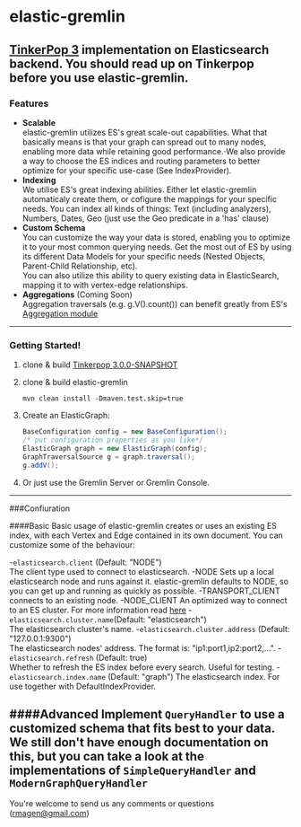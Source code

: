 # elastic-gremlin

[TinkerPop 3](http://tinkerpop.incubator.apache.org/docs/3.0.0-SNAPSHOT/) implementation on Elasticsearch backend. You should read up on Tinkerpop before you use elastic-gremlin.
---

### Features   
- **Scalable** <br> 
   elastic-gremlin utilizes ES's great scale-out capabilities. What that basically means is that your graph can spread out to many nodes, enabling more data while retaining good performance.⋅We also provide a way to choose the ES indices and routing parameters to better optimize for your specific use-case (See IndexProvider).
- **Indexing** <br>
We utilise ES's great indexing abilities. Either let elastic-gremlin automaticaly create them, or cofigure the mappings for your specific needs. You can index all kinds of things: Text (including analyzers), Numbers, Dates, Geo (just use the Geo predicate in a 'has' clause)
- **Custom Schema** <br>
You can customize the way your data is stored, enabling you to optimize it to your most common querying needs. Get the most out of ES by using its different Data Models for your specific needs (Nested Objects, Parent-Child Relationship, etc).<br>
You can also utilize this ability to query existing data in ElasticSearch, mapping it to with vertex-edge relationships.
- **Aggregations** (Coming Soon) <br>
Aggregation traversals (e.g. g.V().count()) can benefit greatly from ES's [Aggregation module](https://www.elastic.co/guide/en/elasticsearch/reference/1.x/search-aggregations.html)
---

### Getting Started!
1. clone & build [Tinkerpop 3.0.0-SNAPSHOT](https://github.com/apache/incubator-tinkerpop/tree/master)
2. clone & build elastic-gremlin
    
    ```mvn clean install -Dmaven.test.skip=true```
3. Create an ElasticGraph:
   
    ```java
    BaseConfiguration config = new BaseConfiguration();
    /* put configuration properties as you like*/
    ElasticGraph graph = new ElasticGraph(config);
    GraphTraversalSource g = graph.traversal();
    g.addV();
    ```
4. Or just use the Gremlin Server or Gremlin Console.
---

###Confiuration

####Basic
Basic usage of elastic-gremlin creates or uses an existing ES index, with each Vertex and Edge contained in its own document.
You can customize some of the behaviour:

-`elasticsearch.client` (Default: "NODE") <br>
   The client type used to connect to elasticsearch. 
  -NODE Sets up a local elasticsearch node and runs against it. elastic-gremlin defaults to NODE, so you can get up and running as quickly as possible.
  -TRANSPORT_CLIENT connects to an existing node.
  -NODE_CLIENT An optimized way to connect to an ES cluster. 
For more information read [here](http://www.elastic.co/guide/en/elasticsearch/client/java-api/current/client.html)
-`elasticsearch.cluster.name`(Default: "elasticsearch")<br>
The elasticsearch cluster's name.
-`elasticsearch.cluster.address` (Default: "127.0.0.1:9300") <br>
The elasticsearch nodes' address. The format is: "ip1:port1,ip2:port2,...".
-`elasticsearch.refresh` (Default: true) <br>
Whether to refresh the ES index before every search. Useful for testing.
-`elasticsearch.index.name` (Default: "graph")
The elasticsearch index. For use together with DefaultIndexProvider.


####Advanced
Implement `QueryHandler` to use a customized schema that fits best to your data. <br>
We still don't have enough documentation on this, but you can take a look at the implementations of `SimpleQueryHandler` and `ModernGraphQueryHandler`
---

You're welcome to send us any comments or questions (rmagen@gmail.com)



